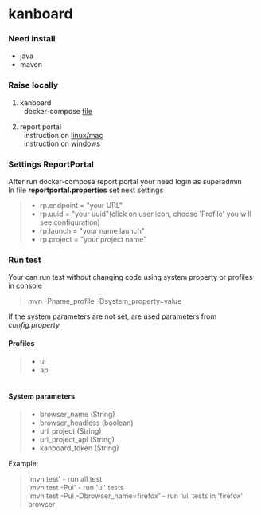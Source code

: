 ﻿# kanboard
<h3>Need install</h3>

- java
- maven

<h3>Raise locally</h3>

1) kanboard <br />
  &nbsp; docker-compose [file](https://github.com/robot-dreams-code/QA-Automation-2/blob/main/lesson%203%20docker/docker-compose.yml)<br />

2) report portal <br />
 &nbsp; instruction on [linux/mac](https://reportportal.io/docs/installation-steps/DeployWithDockerOnLinuxMac/)<br />
 &nbsp; instruction on [windows](https://reportportal.io/docs/installation-steps/DeployWithDockerOnWindows)

<h3>Settings ReportPortal<br></h3>
After run docker-compose report portal your need login as superadmin<br>
In file <strong>reportportal.properties</strong> set next settings

> * rp.endpoint = "your URL"
> * rp.uuid = "your uuid"(click on user icon, choose 'Profile' you will see configuration)
> * rp.launch = "your name launch"
> * rp.project = "your project name"

<h3>Run test<br></h3>
Your can run test without changing code using system property or profiles in console<br /> 

> mvn -Pname_profile -Dsystem_property=value

If the system parameters are not set, are used parameters from _config.property_<br /> 

<h4>Profiles</h4>

> * ui<br/>
> * api

<h4><br>System parameters<br/></h4>

> * browser_name (String)
> * browser_headless (boolean)
> * url_project (String)
> * url_project_api (String)
> * kanboard_token (String)

Example:<br>

> 'mvn test' - run all test<br>
> 'mvn test -Pui' - run 'ui' tests<br>
> 'mvn test -Pui -Dbrowser_name=firefox' - run 'ui' tests in 'firefox' browser
